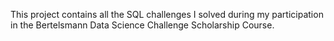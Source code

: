 This project contains all the SQL challenges I solved during my participation in the Bertelsmann Data Science Challenge Scholarship Course.